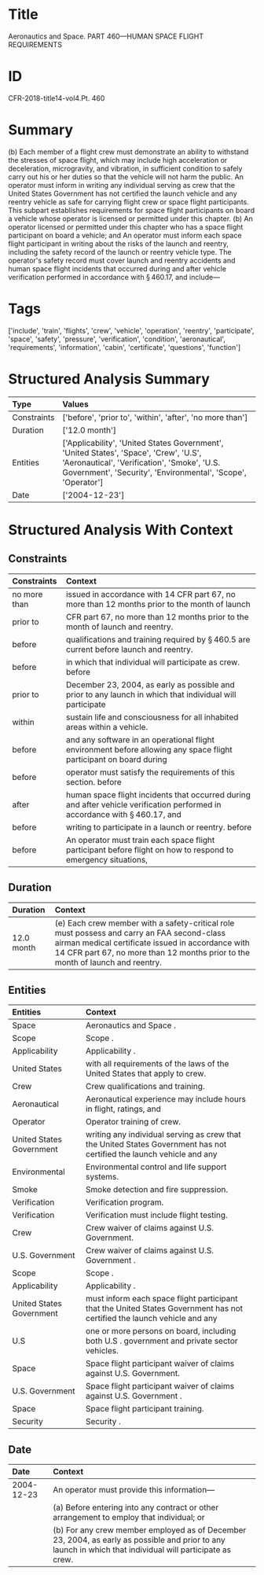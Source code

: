# Title

 Aeronautics and Space. PART 460—HUMAN SPACE FLIGHT REQUIREMENTS


# ID

 CFR-2018-title14-vol4.Pt. 460


# Summary

(b) Each member of a flight crew must demonstrate an ability to withstand the stresses of space flight, which may include high acceleration or deceleration, microgravity, and vibration, in sufficient condition to safely carry out his or her duties so that the vehicle will not harm the public.
An operator must inform in writing any individual serving as crew that the United States Government has not certified the launch vehicle and any reentry vehicle as safe for carrying flight crew or space flight participants.
This subpart establishes requirements for space flight participants on board a vehicle whose operator is licensed or permitted under this chapter.
(b) An operator licensed or permitted under this chapter who has a space flight participant on board a vehicle; and
An operator must inform each space flight participant in writing about the risks of the launch and reentry, including the safety record of the launch or reentry vehicle type.
The operator's safety record must cover launch and reentry accidents and human space flight incidents that occurred during and after vehicle verification performed in accordance with &#167;&#8201;460.17, and include&#8212;


# Tags

['include', 'train', 'flights', 'crew', 'vehicle', 'operation', 'reentry', 'participate', 'space', 'safety', 'pressure', 'verification', 'condition', 'aeronautical', 'requirements', 'information', 'cabin', 'certificate', 'questions', 'function']


# Structured Analysis Summary

| Type        | Values                                                                                                                                                                                               |
|:------------|:-----------------------------------------------------------------------------------------------------------------------------------------------------------------------------------------------------|
| Constraints | ['before', 'prior to', 'within', 'after', 'no more than']                                                                                                                                            |
| Duration    | ['12.0 month']                                                                                                                                                                                       |
| Entities    | ['Applicability', 'United States Government', 'United States', 'Space', 'Crew', 'U.S', 'Aeronautical', 'Verification', 'Smoke', 'U.S. Government', 'Security', 'Environmental', 'Scope', 'Operator'] |
| Date        | ['2004-12-23']                                                                                                                                                                                       |


# Structured Analysis With Context

 


## Constraints

| Constraints   | Context                                                                                                                                |
|:--------------|:---------------------------------------------------------------------------------------------------------------------------------------|
| no more than  | issued in accordance with 14 CFR part 67, no more than 12 months prior to the month of launch                                          |
| prior to      | CFR part 67, no more than 12 months prior to  the month of launch and reentry.                                                         |
| before        | qualifications and training required by &#167;&#8201;460.5 are current before  launch and reentry.                                     |
| before        | in which that individual will participate as crew. before                                                                              |
| prior to      | December 23, 2004, as early as possible and prior to any launch in which that individual will participate                              |
| within        | sustain life and consciousness for all inhabited areas within  a vehicle.                                                              |
| before        | and any software in an operational flight environment before allowing any space flight participant on board during                     |
| before        | operator must satisfy the requirements of this section. before                                                                         |
| after         | human space flight incidents that occurred during and after vehicle verification performed in accordance with &#167;&#8201;460.17, and |
| before        | writing to participate in a launch or reentry. before                                                                                  |
| before        | An operator must train each space flight participant  before flight on how to respond to emergency situations,                         |


## Duration

| Duration   | Context                                                                                                                                                                                                                           |
|:-----------|:----------------------------------------------------------------------------------------------------------------------------------------------------------------------------------------------------------------------------------|
| 12.0 month | (e) Each crew member with a safety-critical role must possess and carry an FAA second-class airman medical certificate issued in accordance with 14 CFR part 67, no more than 12 months prior to the month of launch and reentry. |


## Entities

| Entities                 | Context                                                                                                                  |
|:-------------------------|:-------------------------------------------------------------------------------------------------------------------------|
| Space                    | Aeronautics and  Space .                                                                                                 |
| Scope                    | Scope .                                                                                                                  |
| Applicability            | Applicability .                                                                                                          |
| United States            | with all requirements of the laws of the United States  that apply to crew.                                              |
| Crew                     | Crew  qualifications and training.                                                                                       |
| Aeronautical             | Aeronautical experience may include hours in flight, ratings, and                                                        |
| Operator                 | Operator  training of crew.                                                                                              |
| United States Government | writing any individual serving as crew that the United States Government has not certified the launch vehicle and any    |
| Environmental            | Environmental  control and life support systems.                                                                         |
| Smoke                    | Smoke  detection and fire suppression.                                                                                   |
| Verification             | Verification  program.                                                                                                   |
| Verification             | Verification  must include flight testing.                                                                               |
| Crew                     | Crew  waiver of claims against U.S. Government.                                                                          |
| U.S. Government          | Crew waiver of claims against  U.S. Government .                                                                         |
| Scope                    | Scope .                                                                                                                  |
| Applicability            | Applicability .                                                                                                          |
| United States Government | must inform each space flight participant that the United States Government has not certified the launch vehicle and any |
| U.S                      | one or more persons on board, including both U.S . government and private sector vehicles.                               |
| Space                    | Space  flight participant waiver of claims against U.S. Government.                                                      |
| U.S. Government          | Space flight participant waiver of claims against  U.S. Government .                                                     |
| Space                    | Space  flight participant training.                                                                                      |
| Security                 | Security .                                                                                                               |


## Date

| Date       | Context                                                                                                                                                                 |
|:-----------|:------------------------------------------------------------------------------------------------------------------------------------------------------------------------|
| 2004-12-23 | An operator must provide this information&#8212;                                                                                                                        |
|            |               (a) Before entering into any contract or other arrangement to employ that individual; or                                                                  |
|            |               (b) For any crew member employed as of December 23, 2004, as early as possible and prior to any launch in which that individual will participate as crew. |



